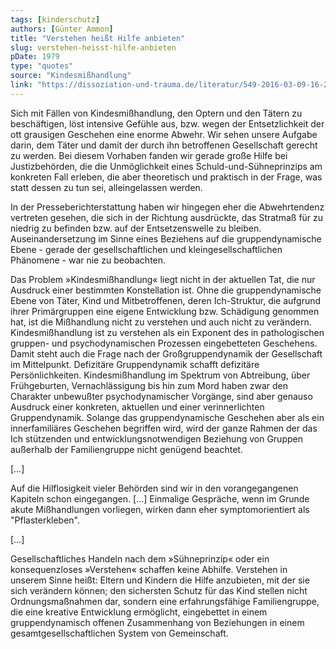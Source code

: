 ```yaml
---
tags: [kinderschutz]
authors: [Günter Ammon]
title: "Verstehen heißt Hilfe anbieten"
slug: verstehen-heisst-hilfe-anbieten
pDate: 1979
type: "quotes"
source: "Kindesmißhandlung"
link: "https://dissoziation-und-trauma.de/literatur/549-2016-03-09-16-21-16"
---
```


Sich mit Fällen von Kindesmißhandlung, den Optern und den Tätern zu beschäftigen, löst intensive Gefühle aus, bzw. wegen der Entsetzlichkeit der ott grausigen Geschehen eine enorme Abwehr. Wir sehen unsere Aufgabe darin, dem Täter und damit der durch ihn betroffenen Gesellschaft gerecht zu werden. Bei diesem Vorhaben fanden wir gerade große Hilfe bei Justizbehörden, die die Unmöglichkeit eines Schuld-und-Sühneprinzips am konkreten Fall erleben, die aber theoretisch und praktisch in der Frage, was statt dessen zu tun sei, alleingelassen werden.

In der Presseberichterstattung haben wir hingegen eher die Abwehrtendenz vertreten gesehen, die sich in der Richtung ausdrückte, das Stratmaß für zu niedrig zu befinden bzw. auf der Entsetzenswelle zu bleiben. Auseinandersetzung im Sinne eines Beziehens auf die gruppendynamische Ebene - gerade der gesellschaftlichen und kleingesellschaftlichen Phänomene - war nie zu beobachten.

Das Problem »Kindesmißhandlung« liegt nicht in der aktuellen Tat, die nur Ausdruck einer bestimmten Konstellation ist. Ohne die gruppendynamische Ebene von Täter, Kind und Mitbetroffenen, deren Ich-Struktur, die aufgrund ihrer Primärgruppen eine eigene Entwicklung bzw. Schädigung genommen hat, ist die Mißhandlung nicht zu verstehen und auch nicht zu verändern. Kindesmißhandlung ist zu verstehen als ein Exponent des in pathologischen gruppen- und psychodynamischen Prozessen eingebetteten Geschehens. Damit steht auch die Frage nach der Großgruppendynamik der Gesellschaft im Mittelpunkt. Defizitäre Gruppendynamik schafft defizitäre Persönlichkeiten. Kindesmißhandlung im Spektrum von Abtreibung, über Frühgeburten, Vernachlässigung bis hin zum Mord haben zwar den Charakter unbewußter psychodynamischer Vorgänge, sind aber genauso Ausdruck einer konkreten, aktuellen und einer verinnerlichten Gruppendynamik.
Solange das gruppendynamische Geschehen aber als ein innerfamiliäres Geschehen begriffen wird, wird der ganze Rahmen der das Ich stützenden und entwicklungsnotwendigen Beziehung von Gruppen außerhalb der Familiengruppe nicht genügend beachtet.

[…]

Auf die Hilflosigkeit vieler Behörden sind wir in den vorangegangenen Kapiteln schon eingegangen. […] Einmalige Gespräche, wenn im Grunde akute Mißhandlungen vorliegen, wirken dann eher symptomorientiert als "Pflasterkleben".

[…]

Gesellschaftliches Handeln nach dem »Sühneprinzip« oder ein konsequenzloses »Verstehen« schaffen keine Abhilfe. Verstehen in unserem Sinne heißt: Eltern und Kindern die Hilfe anzubieten, mit der sie sich verändern können; den sichersten Schutz für das Kind stellen nicht Ordnungsmaßnahmen dar, sondern eine erfahrungsfähige Familiengruppe, die eine kreative Entwicklung ermöglicht, eingebettet in einem gruppendynamisch offenen Zusammenhang von Beziehungen in einem gesamtgesellschaftlichen System von Gemeinschaft.